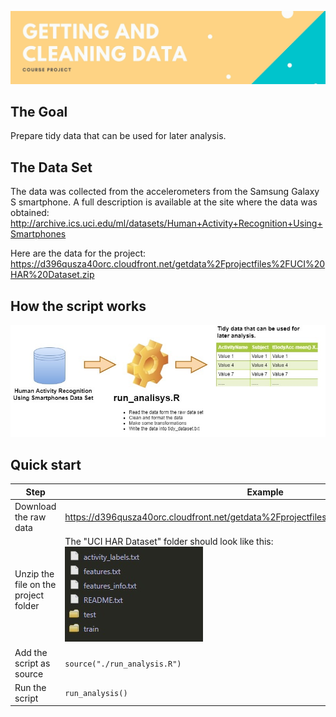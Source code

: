 ![Getting and Cleaning Data Course Project](./assets/cover.jpg?raw=true "Title")

## The Goal
Prepare tidy data that can be used for later analysis.

## The Data Set
The data was collected from the accelerometers from the Samsung Galaxy S smartphone. A full description is available at the site where the data was obtained:
http://archive.ics.uci.edu/ml/datasets/Human+Activity+Recognition+Using+Smartphones

Here are the data for the project:
https://d396qusza40orc.cloudfront.net/getdata%2Fprojectfiles%2FUCI%20HAR%20Dataset.zip

## How the script works
![Getting and Cleaning Data Course Project](./assets/diagram.jpg?raw=true "How the script works")

## Quick start

| Step | Example |
| ------------- | ------------- |
| Download the raw data  | https://d396qusza40orc.cloudfront.net/getdata%2Fprojectfiles%2FUCI%20HAR%20Dataset.zip |
| Unzip the file on the project folder  | The "UCI HAR Dataset" folder should look like this: <br/> ![Folder preview](./assets/folder.jpg?raw=true "How the script works")  |
| Add the script as source  | ```source("./run_analysis.R")```  |
| Run the script  | ```run_analysis()```  |







